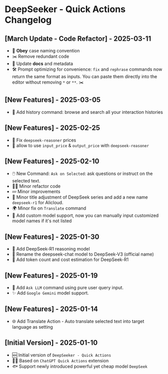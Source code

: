 # DeepSeeker - Quick Actions Changelog

## [March Update - Code Refactor] - 2025-03-11

- 📏 **Obey** case naming convention
- ✂️ Remove redundant code
- 📄 Update **docs** and metadata
- 🛠️ Prompt optimizing for convenience: `fix` and `rephrase` commands now return the same format as inputs. You can paste them directly into the editor without removing `*` or `**`. ✂️

## [New Features] - 2025-03-05

- 📜 Add history command: browse and search all your interaction histories

## [New Features] - 2025-02-25

- 💸 Fix `deepseek-reasoner` prices
- 🧮 allow to use `input_price` & `output_price` with `deepseek-reasoner`

## [New Features] - 2025-02-10

- 🖱️ New Command: `Ask on Selected`: ask questions or instruct on the selected text.
- 🧑‍💻 Minor refactor code
- 💤 Minor improvements
- 🐳 Minor title adjustment of DeepSeek series and add a new name `deepseek-r1` for Alicloud.
- 🌍 Minor fix on `Translate` command
- 🙋 Add custom model support, now you can manually input customized model names if it's not listed

## [New Features] - 2025-01-30

- 🐳 Add DeepSeek-R1 reasoning model
- 🔄 Rename the deepseek-chat model to DeepSeek-V3 (official name)
- 💸 Add token count and cost estimation for DeepSeek-R1

## [New Features] - 2025-01-19

- 🙋 Add `Ask LLM` command using pure user query input.
- ✨ Add `Google Gemini` model support.

## [New Features] - 2025-01-14

- 🌐 Add Translate Action - Auto translate selected text into target language as setting

## [Initial Version] - 2025-01-10

- 🆕 Initial version of `DeepSeeker - Quick Actions`
- 💁‍♂️ Based on `ChatGPT Quick Actions` extension
- 🐟 Support newly introduced powerful yet cheap model `DeepSeek`
